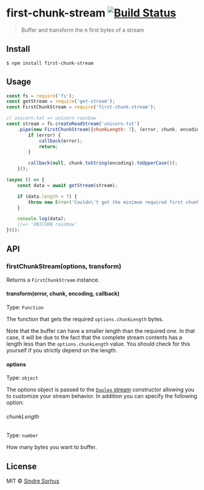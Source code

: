 # first-chunk-stream [![Build Status](https://travis-ci.org/sindresorhus/first-chunk-stream.svg?branch=master)](https://travis-ci.org/sindresorhus/first-chunk-stream)

> Buffer and transform the n first bytes of a stream


## Install

```
$ npm install first-chunk-stream
```


## Usage

```js
const fs = require('fs');
const getStream = require('get-stream');
const FirstChunkStream = require('first-chunk-stream');

// unicorn.txt => unicorn rainbow
const stream = fs.createReadStream('unicorn.txt')
	.pipe(new FirstChunkStream({chunkLength: 7}, (error, chunk, encoding, callback) => {
		if (error) {
			callback(error);
			return;
		}

		callback(null, chunk.toString(encoding).toUpperCase());
	}));

(async () => {
	const data = await getStream(stream);

	if (data.length < 7) {
		throw new Error('Couldn\'t get the minimum required first chunk length');
	}

	console.log(data);
	//=> 'UNICORN rainbow'
})();
```


## API

### firstChunkStream(options, transform)

Returns a `FirstChunkStream` instance.

#### transform(error, chunk, encoding, callback)

Type: `Function`

The function that gets the required `options.chunkLength` bytes.

Note that the buffer can have a smaller length than the required one. In that case, it will be due to the fact that the complete stream contents has a length less than the `options.chunkLength` value. You should check for this yourself if you strictly depend on the length.

#### options

Type: `object`

The options object is passed to the [`Duplex` stream](https://nodejs.org/api/stream.html#stream_class_stream_duplex) constructor allowing you to customize your stream behavior. In addition you can specify the following option:

###### chunkLength

Type: `number`

How many bytes you want to buffer.


## License

MIT © [Sindre Sorhus](http://sindresorhus.com)
